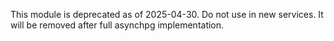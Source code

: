 This module is deprecated as of 2025-04-30.
Do not use in new services. It will be removed after full asynchpg implementation.

